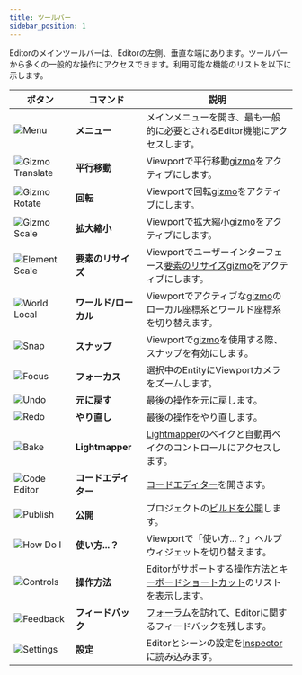```yaml
---
title: ツールバー
sidebar_position: 1
---
```


Editorのメインツールバーは、Editorの左側、垂直な端にあります。ツールバーから多くの一般的な操作にアクセスできます。利用可能な機能のリストを以下に示します。

| ボタン | コマンド | 説明 |
| ------ | ------- | ----------- |
| ![Menu](/img/user-manual/editor/toolbar/menu.png) | **メニュー** | メインメニューを開き、最も一般的に必要とされるEditor機能にアクセスします。 |
| ![Gizmo Translate](/img/user-manual/editor/toolbar/translate.png) | **平行移動** | Viewportで平行移動[gizmo](../viewport#gizmos)をアクティブにします。 |
| ![Gizmo Rotate](/img/user-manual/editor/toolbar/rotate.png) | **回転** | Viewportで回転[gizmo](../viewport#gizmos)をアクティブにします。 |
| ![Gizmo Scale](/img/user-manual/editor/toolbar/scale.png) | **拡大縮小** | Viewportで拡大縮小[gizmo](../viewport#gizmos)をアクティブにします。 |
| ![Element Scale](/img/user-manual/editor/toolbar/resize-element.png) | **要素のリサイズ** | Viewportでユーザーインターフェース[要素のリサイズgizmo](/user-manual/user-interface/elements#element-resizing)をアクティブにします。 |
| ![World Local](/img/user-manual/editor/toolbar/world-local.png) | **ワールド/ローカル** | Viewportでアクティブな[gizmo](../viewport#gizmos)のローカル座標系とワールド座標系を切り替えます。 |
| ![Snap](/img/user-manual/editor/toolbar/snap.png) | **スナップ** | Viewportで[gizmo](../viewport#gizmos)を使用する際、スナップを有効にします。 |
| ![Focus](/img/user-manual/editor/toolbar/focus.png) | **フォーカス** | 選択中のEntityにViewportカメラをズームします。 |
| ![Undo](/img/user-manual/editor/toolbar/undo.png) | **元に戻す** | 最後の操作を元に戻します。 |
| ![Redo](/img/user-manual/editor/toolbar/redo.png) | **やり直し** | 最後の操作をやり直します。 |
| ![Bake](/img/user-manual/editor/toolbar/lightmapper.png) | **Lightmapper** | [Lightmapper](/user-manual/graphics/lighting/runtime-lightmaps)のベイクと自動再ベイクのコントロールにアクセスします。 |
| ![Code Editor](/img/user-manual/editor/toolbar/code-editor.png) | **コードエディター** | [コードエディター](/user-manual/scripting/editor-users/code-editor)を開きます。 |
| ![Publish](/img/user-manual/editor/toolbar/publish.png) | **公開** | プロジェクトの[ビルドを公開](/user-manual/editor/publishing/web/playcanvas-hosting#publishing-a-new-build)します。 |
| ![How Do I](/img/user-manual/editor/toolbar/how-do-i.png) | **使い方...？** | Viewportで「使い方...？」ヘルプウィジェットを切り替えます。 |
| ![Controls](/img/user-manual/editor/toolbar/controls.png) | **操作方法** | Editorがサポートする[操作方法とキーボードショートカット](../../keyboard-shortcuts)のリストを表示します。 |
| ![Feedback](/img/user-manual/editor/toolbar/feedback.png) | **フィードバック** | [フォーラム](https://forum.playcanvas.com/t/playcanvas-editor-feedback)を訪れて、Editorに関するフィードバックを残します。 |
| ![Settings](/img/user-manual/editor/toolbar/settings.png) | **設定** | Editorとシーンの設定を[Inspector](../inspector)に読み込みます。 |
